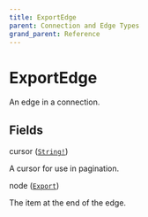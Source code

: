 ```yaml
---
title: ExportEdge
parent: Connection and Edge Types
grand_parent: Reference
---
```


# ExportEdge

An edge in a connection.

## Fields

<div class="field-entry ">
  <span id="cursor" class="field-name anchored">cursor (<code><a href="/docs/reference/scalar/string">String!</a></code>)</span>

  <div class="description-wrapper">
   <p>A cursor for use in pagination.</p>

  </div>
</div>

<div class="field-entry ">
  <span id="node" class="field-name anchored">node (<code><a href="/docs/reference/object/export">Export</a></code>)</span>

  <div class="description-wrapper">
   <p>The item at the end of the edge.</p>

  </div>
</div>

